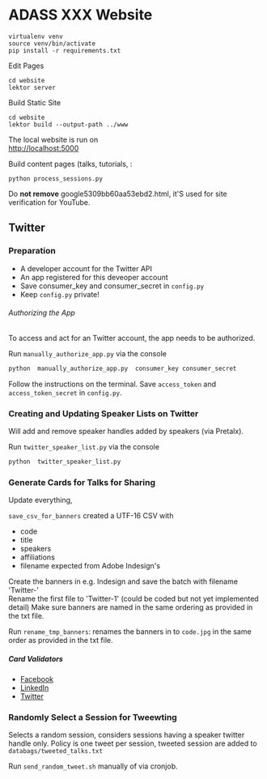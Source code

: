 ADASS XXX Website
================================


    virtualenv venv
    source venv/bin/activate
    pip install -r requirements.txt


Edit Pages

    cd website
    lektor server

Build Static Site
    
    cd website
    lektor build --output-path ../www
    
The local website is run on    
[http://localhost:5000](http://localhost:5000)


Build content pages (talks, tutorials, :


    python process_sessions.py
 

Do **not remove** google5309bb60aa53ebd2.html, it'S used for site verification for YouTube.

## Twitter

### Preparation
 - A developer account for the Twitter API
 - An app registered for this deveoper account
 - Save consumer_key and consumer_secret in `config.py`
 - Keep `config.py` private!
 
###### Authorizing the App

To access and act for an Twitter account, the app needs to be authorized.

Run `manually_authorize_app.py`  via the console

```bash
python  manually_authorize_app.py  consumer_key consumer_secret
```
Follow the instructions on the terminal.
Save `access_token` and `access_token_secret` in `config.py`.  

### Creating and Updating Speaker Lists on Twitter

Will add and remove speaker handles added by speakers (via Pretalx).

Run `twitter_speaker_list.py`  via the console

```bash
python  twitter_speaker_list.py
```


### Generate Cards for Talks for Sharing
 
Update everything,

`save_csv_for_banners` created a UTF-16 CSV with
- code
- title
- speakers
- affiliations
- filename expected from Adobe Indesign's

Create the banners in e.g. Indesign and save the batch with filename 'Twitter-'  
Rename the first file to 'Twitter-1' (could be coded but not yet implemented detail)
Make sure banners are named in the same ordering as provided in the txt file.

Run `rename_tmp_banners`: renames the banners in to `code.jpg` in the same order as provided in the txt file.

 
 ##### Card Validators
 - [Facebook]( https://developers.facebook.com/tools/debug/sharing/)
 - [LinkedIn]( https://www.linkedin.com/post-inspector/inspect/)  
 - [Twitter]( https://cards-dev.twitter.com/validator)


### Randomly Select a Session for Tweewting

Selects a random session, considers sessions having a speaker twitter handle only.
Policy is one tweet per session, tweeted session are added to `databags/tweeted_talks.txt`

Run `send_random_tweet.sh` manually of via cronjob.

